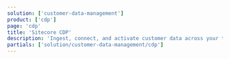 ```yaml
---
solution: ['customer-data-management']
product: ['cdp']
page: 'cdp'
title: 'Sitecore CDP'
description: 'Ingest, connect, and activate customer data across your tech stack and composable DXP'
partials: ['solution/customer-data-management/cdp']
---
```

